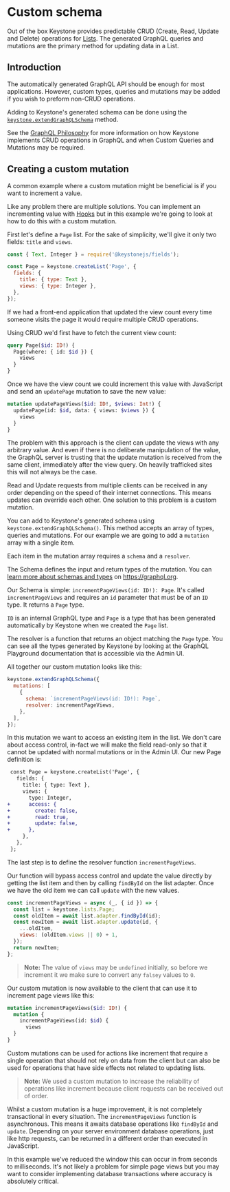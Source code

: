 <!--[meta]
section: guides
title: Custom schema
subSection: advanced
[meta]-->

# Custom schema

Out of the box Keystone provides predictable CRUD (Create, Read, Update and Delete) operations for [Lists](/docs/guides/schema.md#lists). The generated GraphQL queries and mutations are the primary method for updating data in a List.

## Introduction

The automatically generated GraphQL API should be enough for most applications. However, custom types, queries and mutations may be added if you wish to preform non-CRUD operations.

Adding to Keystone's generated schema can be done using the [`keystone.extendGraphQLSchema`](/packages/keystone/README.md#extendgraphqlschemaconfig) method.

See the [GraphQL Philosophy](/docs/guides/graphql-philosophy.md) for more information on how Keystone implements CRUD operations in GraphQL and when Custom Queries and Mutations may be required.

## Creating a custom mutation

A common example where a custom mutation might be beneficial is if you want to increment a value.

Like any problem there are multiple solutions.
You can implement an incrementing value with [Hooks](/docs/guides/hooks.md) but in this example we're going to look at how to do this with a custom mutation.

First let's define a `Page` list. For the sake of simplicity, we'll give it only two fields: `title` and `views`.

```js title=/lists/Page.js
const { Text, Integer } = require('@keystonejs/fields');

const Page = keystone.createList('Page', {
  fields: {
    title: { type: Text },
    views: { type: Integer },
  },
});
```

If we had a front-end application that updated the view count every time someone visits the page it would require multiple CRUD operations.

Using CRUD we'd first have to fetch the current view count:

```graphql
query Page($id: ID!) {
  Page(where: { id: $id }) {
    views
  }
}
```

Once we have the view count we could increment this value with JavaScript and send an `updatePage` mutation to save the new value:

```graphql
mutation updatePageViews($id: ID!, $views: Int!) {
  updatePage(id: $id, data: { views: $views }) {
    views
  }
}
```

The problem with this approach is the client can update the views with any arbitrary value. And even if there is no deliberate manipulation of the value, the GraphQL server is trusting that the update mutation is received from the same client, immediately after the view query. On heavily trafficked sites this will not always be the case.

Read and Update requests from multiple clients can be received in any order depending on the speed of their internet connections. This means updates can override each other. One solution to this problem is a custom mutation.

You can add to Keystone's generated schema using `keystone.extendGraphQLSchema()`. This method accepts an array of types, queries and mutations. For our example we are going to add a `mutation` array with a single item.

Each item in the mutation array requires a `schema` and a `resolver`.

The Schema defines the input and return types of the mutation. You can [learn more about schemas and types](https://graphql.org/learn/schema/) on <https://graphql.org>.

Our Schema is simple: `incrementPageViews(id: ID!): Page`. It's called `incrementPageViews` and requires an `id` parameter that must be of an `ID` type. It returns a `Page` type.

`ID` is an internal GraphQL type and `Page` is a type that has been generated automatically by Keystone when we created the `Page` list.

The resolver is a function that returns an object matching the `Page` type. You can see all the types generated by Keystone by looking at the GraphQL Playground documentation that is accessible via the Admin UI.

All together our custom mutation looks like this:

```js
keystone.extendGraphQLSchema({
  mutations: [
    {
      schema: `incrementPageViews(id: ID!): Page`,
      resolver: incrementPageViews,
    },
  ],
});
```

In this mutation we want to access an existing item in the list. We don't care about access control, in-fact we will make the field read-only so that it cannot be updated with normal mutations or in the Admin UI. Our new Page definition is:

```diff title=/lists/Page.js allowCopy=false showLanguage=false
 const Page = keystone.createList('Page', {
   fields: {
     title: { type: Text },
     views: {
       type: Integer,
+      access: {
+        create: false,
+        read: true,
+        update: false,
+      },
     },
   },
 };
```

The last step is to define the resolver function `incrementPageViews`.

Our function will bypass access control and update the value directly by getting the list item and then by calling `findById` on the list adapter. Once we have the old item we can call `update` with the new values.

```js
const incrementPageViews = async (_, { id }) => {
  const list = keystone.lists.Page;
  const oldItem = await list.adapter.findById(id);
  const newItem = await list.adapter.update(id, {
    ...oldItem,
    views: (oldItem.views || 0) + 1,
  });
  return newItem;
};
```

> **Note:** The value of `views` may be `undefined` initially, so before we increment it we make sure to convert any `falsey` values to `0`.

Our custom mutation is now available to the client that can use it to increment page views like this:

```graphql
mutation incrementPageViews($id: ID!) {
  mutation {
    incrementPageViews(id: $id) {
      views
  }
}
```

Custom mutations can be used for actions like increment that require a single operation that should not rely on data from the client but can also be used for operations that have side effects not related to updating lists.

> **Note:** We used a custom mutation to increase the reliability of operations like increment because client requests can be received out of order.

Whilst a custom mutation is a huge improvement, it is not completely transactional in every situation. The `incrementPageViews` function is asynchronous. This means it awaits database operations like `findById` and `update`. Depending on your server environment database operations, just like http requests, can be returned in a different order than executed in JavaScript.

In this example we've reduced the window this can occur in from seconds to milliseconds. It's not likely a problem for simple page views but you may want to consider implementing database transactions where accuracy is absolutely critical.
